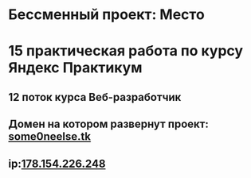 # Бессменный проект: Место
# 15 практическая работа по курсу Яндекс Практикум
## 12 поток курса Веб-разработчик
## Домен на котором развернут проект: [some0neelse.tk](https://some0neelse.tk)
## ip:[178.154.226.248](http://178.154.226.248)
